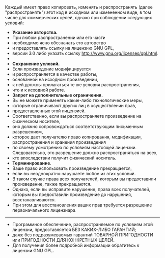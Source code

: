 Каждый имеет право копировать, 
изменять и распространять (далее "распространять") 
этот код в исходном или измененном виде,
в том числе для коммерческих целей, 
однако при соблюдении следующих условий:

* **Указание авторства.**
* При любом распространении или его части
* необходимо ясно обозначать его авторство
* и предоставлять ссылку на лицензию GNU GPL,
* версии 3.0 либо указать ссылку http://www.gnu.org/licenses/gpl.html.
* 
* **Сохранение условий.**
* Если произведение модифицируется
* и распространяется в качестве работы,
* основанной на исходном произведении,
* к ней должны прилагаться те же условия распространения,
* что и к исходной работе.
* **Запрет на дополнительные ограничения.**
* Вы не можете применять какие-либо технологические меры,
* которые ограничивают других лиц в осуществлении прав,
* предоставленных этой лицензией.
* Соответственно, если вы распространяете произведение на физическом носителе,
* оно должно сопровождаться соответствующим письменным разрешением,
* которое дает получателю право копирования, модификации, распространения и хранения произведения
* по своему усмотрению по условиям настоящей лицензии. Следовательно, это разрешение должно распространяться на всех,
* кто впоследствии получит физический носитель.
* **Терминирование.**
* Ваше право использовать произведение прекращается,
* если вы неоднократно нарушаете любое из этих условий.
* В таком случае права всех получателей, которым вы предоставили произведение, также прекращаются.
* Однако, если вы исправите нарушение, права всех получателей, которым вы предоставили произведение до нарушения, восстанавливаются.
* При этом для восстановления ваших прав требуется разрешение первоначального лицензиара.

* * *
* Программное обеспечение, распространяемое по условиям этой лицензии, предоставляется БЕЗ КАКИХ-ЛИБО ГАРАНТИЙ;
* даже без подразумеваемых гарантий ТОВАРНОЙ ПРИГОДНОСТИ или ПРИГОДНОСТИ ДЛЯ КОНКРЕТНЫХ ЦЕЛЕЙ.
* Для получения более подробной информации обратитесь к лицензии GNU GPL.
